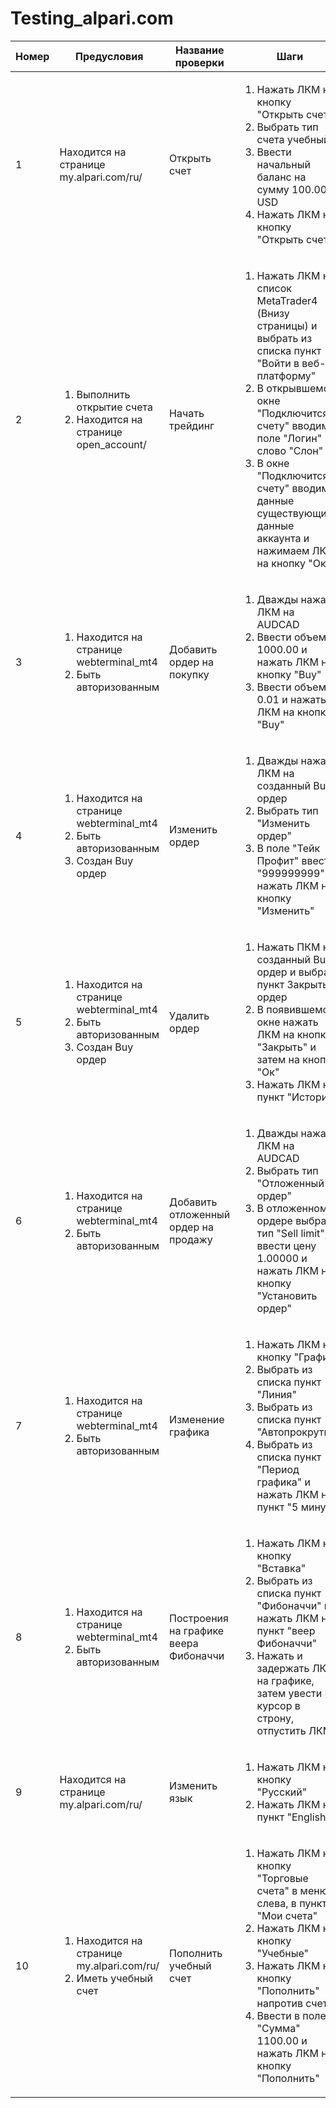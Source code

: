 # Testing_alpari.com

Номер | Предусловия | Название проверки | Шаги | Ожидаемый результат | Статус
---  | --- | --- | --- | --- | --- 
1 | Находится на странице my.alpari.com/ru/ | Открыть счет | <ol><li>Нажать ЛКМ на кнопку "Открыть счет"<li>Выбрать тип счета учебный</li><li>Ввести начальный баланс на сумму 100.00 USD</li><li>Нажать ЛКМ на кнопку "Открыть счет" </li></ol>| <ol><li>Откроется страница my.alpari.com/ru/open_account/</li><li>Появится возможность ввести начальный баланс</li><li>На аккаунте будут присутствовать 100.00 USD</li><li>Появятся данные для входа в торговую платформу MetaTrader4 (Вашего учебного счета)</li></ol> | Пройден
2 | <ol><li>Выполнить открытие счета</li><li> Находится на странице open_account/</li></ol> | Начать трейдинг | <ol><li>Нажать ЛКМ на список MetaTrader4 (Внизу страницы) и выбрать из списка пункт "Войти в веб-платформу"</li><li>В открывшемся окне "Подключится к счету" вводим в поле "Логин" слово "Слон"</li><li> В окне "Подключится к счету" вводим в данные существующие данные аккаунта и нажимаем ЛКМ на кнопку "Ок"</li></ol> | <ol><li> Откроется страница webterminal_mt4</li><li>Данные будут помеченны как неверные</li><li>Произойдет успешная авторизация</li></ol> | Пройден
3 | <ol><li>Находится на странице webterminal_mt4</li><li>Быть авторизованным</li></ol> | Добавить ордер на покупку | <ol><li>Дважды нажать ЛКМ на AUDCAD</li><li>Ввести объем 1000.00 и нажать ЛКМ на кнопку  "Buy"</li><li>Ввести объем 0.01 и нажать ЛКМ на кнопку "Buy"</li></ol>| <ol><li> Откроется окно "Ордер"</li><li>Появится сообщение о нехватки денег</li><li>Произойдет успешное создание ордера</li></ol> | Пройден
4 | <ol><li>Находится на странице webterminal_mt4</li><li>Быть авторизованным</li><li>Создан Buy ордер</li></ol> | Изменить ордер | <ol><li>Дважды нажать ЛКМ на созданный Buy ордер</li><li>Выбрать тип "Изменить ордер"</li><li>В поле "Тейк Профит" ввести "999999999" и нажать ЛКМ на кнопку "Изменить"</li></ol> | <ol><li>Возникнет окно ордера</li><li>Появится возможность вносить изменения</li><li>Произойдёт оповещение об ошибке в параметрах</li></ol> | Пройден
5 | <ol><li>Находится на странице webterminal_mt4</li><li>Быть авторизованным</li><li>Создан Buy ордер</li></ol> | Удалить ордер | <ol><li> Нажать ПКМ на созданный Buy ордер и выбрать пункт Закрыть ордер</li><li>В появившемся окне нажать ЛКМ на кнопку "Закрыть" и затем на кнопку "Ок"</li><li>Нажать ЛКМ на пункт "История"</li></ol> | <ol><li>Возникнет окно ордера</li><li>Ордер перестанет работать (закроется)</li><li>В пункте "История" отобразится закрытый ордер</li></ol> | Пройден
6 | <ol><li>Находится на странице webterminal_mt4</li><li>Быть авторизованным</li></ol> | Добавить отложенный ордер на продажу | <ol><li>Дважды нажать ЛКМ на AUDCAD</li><li>Выбрать тип "Отложенный ордер"</li><li>В отложенном ордере выбрать тип "Sell limit", ввести цену 1.00000 и нажать ЛКМ на кнопку "Установить ордер"</li></ol> | <ol><li>Откроется окно "Ордер"</li><li>Произойдет успешное создание ордера</li></ol> | Пройден
7 | <ol><li>Находится на странице webterminal_mt4</li><li>Быть авторизованным</li></ol> | Изменение графика | <ol><li> Нажать ЛКМ на кнопку "График"</li><li>Выбрать из списка пункт "Линия"</li><li>Выбрать из списка пункт "Автопрокрутка"</li><li>Выбрать из списка пункт "Период графика" и нажать ЛКМ на пункт "5 минут"</li></ol> | <ol><li>Появится список всех действий над графиком</li><li>Тип графика изменится на линию (по умолчанию "Японские свечи")</li><li>График перестанет перемещатся вправо (повторое нажатие включит перемещение обратно)</li><li>Период графика изменится на пятиминутный (по умолчанию 1 час)</li></ol> | Пройден
8 | <ol><li>Находится на странице webterminal_mt4</li><li>Быть авторизованным</li></ol> | Построения на графике веера Фибоначчи | <ol><li>Нажать ЛКМ на кнопку "Вставка"</li><li>Выбрать из списка пункт "Фибоначчи" и нажать ЛКМ на пункт "веер Фибоначчи"<li>Нажать и задержать ЛКМ на графике, затем увести курсор в строну, отпустить ЛКМ</li></ol> | <ol><li>Появится список всех вставок на график</li><li>Появляется возможность построить веер Фибоначчи<li>На графике появляется веер Фибоначи</li></ol> | Пройден
9 | Находится на странице my.alpari.com/ru/ | Изменить язык | <ol><li>Нажать ЛКМ на кнопку "Русский"</li><li>Нажать ЛКМ на пункт "English"</li></ol>| <ol><li>Откроется список доступных языков интерфейса</li><li>Язык интерфейса сменится на английский</li></ol> | Пройден
10 |<ol><li>Находится на странице my.alpari.com/ru/</li><li>Иметь учебный счет</li></ol>| Пополнить учебный счет | <ol><li>Нажать ЛКМ на кнопку "Торговые счета" в меню слева, в пункте "Мои счета"</li><li>Нажать ЛКМ на кнопку "Учебные"</li><li>Нажать ЛКМ на кнопку "Пополнить" напротив счета</li><li>Ввести в поле "Сумма" 1100.00 и нажать ЛКМ на кнопку "Пополнить"</li></ol>| <ol><li>Откроется страница trading</li><li>Отобразятся учебные счета</li><li>Возникнет модальное окно "Пополнить счет"</li><li>Сумма на счете увеличится на 1100.00 USD</li></ol>| Пройден
